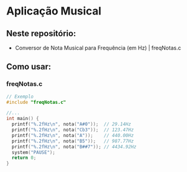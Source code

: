 # Aplicação Musical
## Neste repositório:
* Conversor de Nota Musical para Frequência (em Hz) | freqNotas.c

## Como usar:
### freqNotas.c
```c
// Exemplo
#include "freqNotas.c"

//...
int main() {
  printf("%.2fHz\n", nota("A#0"));  // 29.14Hz
  printf("%.2fHz\n", nota("Cb3"));  // 123.47Hz
  printf("%.2fHz\n", nota("A"));    // 440.00Hz
  printf("%.2fHz\n", nota("B5"));   // 987.77Hz
  printf("%.2fHz\n", nota("B##7")); // 4434.92Hz
  system("PAUSE");
  return 0;
}
```
